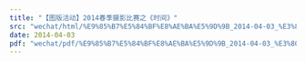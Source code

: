 ```yaml
---
title: "【图版活动】2014春季摄影比赛之《时间》"
src: "wechat/html/%E9%85%B7%E5%84%BF%E8%AE%BA%E5%9D%9B_2014-04-03_%E3%80%90%E5%9B%BE%E7%89%88%E6%B4%BB%E5%8A%A8%E3%80%912014%E6%98%A5%E5%AD%A3%E6%91%84%E5%BD%B1%E6%AF%94%E8%B5%9B%E4%B9%8B%E3%80%8A%E6%97%B6%E9%97%B4%E3%80%8B.html"
date: 2014-04-03
pdf: "wechat/pdf/%E9%85%B7%E5%84%BF%E8%AE%BA%E5%9D%9B_2014-04-03_%E3%80%90%E5%9B%BE%E7%89%88%E6%B4%BB%E5%8A%A8%E3%80%912014%E6%98%A5%E5%AD%A3%E6%91%84%E5%BD%B1%E6%AF%94%E8%B5%9B%E4%B9%8B%E3%80%8A%E6%97%B6%E9%97%B4%E3%80%8B.pdf"
---
```

